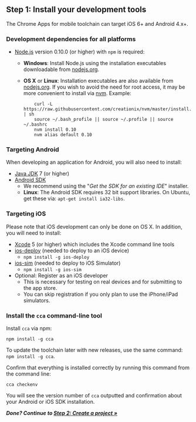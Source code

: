 ## Step 1: Install your development tools

The Chrome Apps for mobile toolchain can target iOS 6+ and Android 4.x+.

### Development dependencies for all platforms

* [Node.js](http://nodejs.org) version 0.10.0 (or higher) with `npm` is required:
  * **Windows**: Install Node.js using the installation executables downloadable from [nodejs.org](http://nodejs.org).
  * **OS X** or **Linux**: Installation executables are also available from [nodejs.org](http://nodejs.org). If you wish to avoid the need for root access, it may be more convenient to install via [nvm](https://github.com/creationix/nvm). Example:

            curl -L https://raw.githubusercontent.com/creationix/nvm/master/install.sh | sh
            source ~/.bash_profile || source ~/.profile || source ~/.bashrc
            nvm install 0.10
            nvm alias default 0.10

### Targeting Android

When developing an application for Android, you will also need to install:

* [Java JDK](http://www.oracle.com/technetwork/java/javase/downloads/index.html) 7 (or higher)
* [Android SDK](https://developer.android.com/sdk/index.html)
  * We recommend using the "_Get the SDK for an existing IDE_" installer.
  * **Linux**: The Android SDK requires 32 bit support libraries. On Ubuntu, get these via: `apt-get install ia32-libs`.


### Targeting iOS

Please note that iOS development can only be done on OS X. In addition, you will need to install:

* [Xcode](https://developer.apple.com/xcode/) 5 (or higher) which includes the Xcode command line tools
* [ios-deploy](https://github.com/phonegap/ios-deploy) (needed to deploy to an iOS device)
  * `npm install -g ios-deploy`
* [ios-sim](https://github.com/phonegap/ios-sim) (needed to deploy to iOS Simulator)
  * `npm install -g ios-sim`
* Optional: Register as an iOS developer
  * This is necessary for testing on real devices and for submitting to the app store.
  * You can skip registration if you only plan to use the iPhone/iPad simulators.

### Install the `cca` command-line tool

Install `cca` via npm:

    npm install -g cca

To update the toolchain later with new releases, use the same command: `npm install -g cca`.

Confirm that everything is installed correctly by running this command from the command line:

    cca checkenv

You will see the version number of `cca` outputted and confirmation about your Android or iOS SDK installation.

_**Done? Continue to [Step 2: Create a project &raquo;](CreateProject.md)**_
